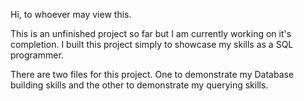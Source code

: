 Hi, to whoever may view this. 

This is an unfinished project so far but I am currently working on it's completion.
I built this project simply to showcase my skills as a SQL programmer.

There are two files for this project. One to demonstrate my Database building skills and the other to demonstrate my querying skills.
